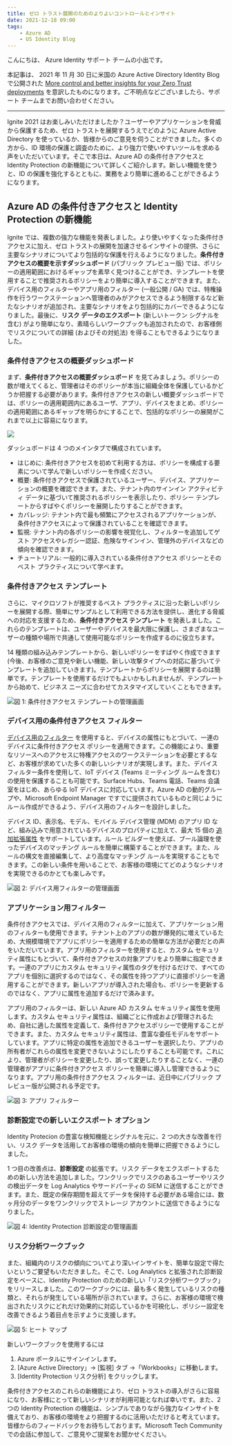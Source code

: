 ```yaml
---
title: ゼロ トラスト展開のためのよりよいコントロールとインサイト
date: 2021-12-18 09:00
tags:
    - Azure AD
    - US Identity Blog
---
```


こんにちは、 Azure Identity サポート チームの小出です。

本記事は、 2021 年 11 月 30 日に米国の Azure Active Directory Identity Blog で公開された [More control and better insights for your Zero Trust deployments](https://techcommunity.microsoft.com/t5/azure-active-directory-identity/more-control-and-better-insights-for-your-zero-trust-deployments/ba-p/2365684) を意訳したものになります。ご不明点などございましたら、サポート チームまでお問い合わせください。

---

Ignite 2021 はお楽しみいただけましたか？ユーザーやアプリケーションを脅威から保護するため、ゼロ トラストを展開するうえでどのように Azure Active Directory を使っているか、皆様からのご意見を伺うことができました。多くの方から、ID 環境の保護と調査のために、より強力で使いやすいツールを求める声をいただいています。そこで本日は、Azure AD の条件付きアクセスと Identity Protection の新機能について詳しくご紹介します。新しい機能を使うと、ID の保護を強化するとともに、業務をより簡単に進めることができるようになります。
 
## Azure AD の条件付きアクセスと Identity Protection の新機能

Ignite では、複数の強力な機能を発表しました。より使いやすくなった条件付きアクセスに加え、ゼロ トラストの展開を加速させるインサイトの提供、さらに主要なシナリオについてより包括的な保護を行えるようになりました。**条件付きアクセスの概要を示すダッシュボード** (パブリック プレビュー版) では、ポリシーの適用範囲におけるギャップを素早く見つけることができ、テンプレートを使用することで推奨されるポリシーをより簡単に導入することができます。また、デバイス用のフィルターやアプリ用のフィルター (一般公開 / GA) では、特権操作を行うワークステーションへ管理者のみがアクセスできるよう制限するなど新たなシナリオが追加され、主要なシナリオをより包括的にカバーできるようになりました。最後に、**リスク データのエクスポート** (新しいトークン シグナルを含む) がより簡単になり、素晴らしいワークブックも追加されたので、お客様側でリスクについての詳細 (およびその対処法) を得ることもできるようになりました。
 
### 条件付きアクセスの概要ダッシュボード

まず、**条件付きアクセスの概要ダッシュボード** を見てみましょう。ポリシーの数が増えてくると、管理者はそのポリシーが本当に組織全体を保護しているかどうか把握する必要があります。条件付きアクセスの新しい概要ダッシュボードでは、ポリシーの適用範囲内にあるユーザ、アプリ、デバイスをまとめ、ポリシーの適用範囲にあるギャップを明らかにすることで、包括的なポリシーの展開がこれまで以上に容易になります。

![](./more-control-and-better-insights-for-your-zero-trust-deployments/1_CAdashboard.png)

ダッシュボードは 4 つのメインタブで構成されています。

- はじめに: 条件付きアクセスを初めて利用する方は、ポリシーを構成する要素について学んで新しいポリシーを作成ください。  
- 概要: 条件付きアクセスで保護されているユーザー、デバイス、アプリケーションの概要を確認できます。また、テナント内のサインイン アクティビティ データに基づいて推奨されるポリシーを表示したり、ポリシー テンプレートからすばやくポリシーを展開したりすることができます。  
- カバレッジ:  テナント内で最も頻繁にアクセスされるアプリケーションが、条件付きアクセスによって保護されていることを確認できます。  
- 監視: テナント内の各ポリシーの影響を視覚化し、フィルターを追加してゲスト アクセスやレガシー認証、危険なサインイン、管理外のデバイスなどの傾向を確認できます。 
- チュートリアル: 一般的に導入されている条件付きアクセス ポリシーとそのベスト プラクティスについて学べます。  
 
### 条件付きアクセス テンプレート

さらに、マイクロソフトが推奨するベスト プラクティスに沿った新しいポリシーを展開する際、簡単にサンプルとして利用できる方法を提供し、進化する脅威への対応を支援するため、**条件付きアクセス テンプレート** を発表しました。これらのテンプレートは、ユーザーやデバイスを最大限に保護し、さまざまなユーザーの種類や場所で共通して使用可能なポリシーを作成するのに役立ちます。

14 種類の組み込みテンプレートから、新しいポリシーをすばやく作成できます (今後、お客様のご意見や新しい機能、新しい攻撃タイプへの対応に基づいてテンプレートを追加していきます)。テンプレートからポリシーを展開するのは簡単です。テンプレートを使用するだけでもよいかもしれませんが、テンプレートから始めて、ビジネス ニーズに合わせてカスタマイズしていくこともできます。  

![図 1: 条件付きアクセス テンプレートの管理画面](./more-control-and-better-insights-for-your-zero-trust-deployments/2_CAtemplate.png)

### デバイス用の条件付きアクセス フィルター

[デバイス用のフィルター](https://docs.microsoft.com/ja-jp/azure/active-directory/conditional-access/concept-condition-filters-for-devices) を使用すると、デバイスの属性にもとづいて、一連のデバイスに条件付きアクセス ポリシーを適用できます。この機能により、重要なリソースへのアクセスに特権アクセスのワークステーションを必要とするなど、お客様が求めていた多くの新しいシナリオが実現します。また、デバイス フィルター条件を使用して、IoT デバイス (Teams ミーティング ルームを含む) の使用を保護することも可能です。Surface Hubs、Teams 電話、Teams 会議室をはじめ、あらゆる IoT デバイスに対応しています。Azure AD の動的グループや、Microsoft Endpoint Manager ですでに提供されているものと同じようにルール作成ができるよう、デバイス用のフィルターを設計しました。  

デバイス ID、表示名、モデル、モバイル デバイス管理 (MDM) のアプリ ID など、組み込みで用意されているデバイスのプロパティに加えて、最大 15 個の [追加拡張属性](https://docs.microsoft.com/ja-jp/azure/active-directory/conditional-access/concept-condition-filters-for-devices) をサポートしています。ルール ビルダーを使えば、ブール論理を使ったデバイスのマッチング ルールを簡単に構築することができます。また、ルールの構文を直接編集して、より高度なマッチング ルールを実現することもできます。この新しい条件を用いることで、お客様の環境にてどのようなシナリオを実現できるのかとても楽しみです。

![図 2: デバイス用フィルターの管理画面](./more-control-and-better-insights-for-your-zero-trust-deployments/3_devicefilter.png)

### アプリケーション用フィルター

条件付きアクセスでは、デバイス用のフィルターに加えて、アプリケーション用のフィルターも使用できます。テナント上のアプリの数が爆発的に増えているため、大規模環境でアプリにポリシーを適用するための簡単な方法が必要だとの声をいただいています。アプリ用のフィルターを使用すると、カスタム セキュリティ属性にもとづいて、条件付きアクセスの対象アプリをより簡単に指定できます。一連のアプリにカスタム セキュリティ属性のタグを付けるだけで、すべてのアプリを個別に選択するのではなく、その属性を持つアプリに直接ポリシーを適用することができます。新しいアプリが導入された場合も、ポリシーを更新するのではなく、アプリに属性を追加するだけで済みます。

アプリ用のフィルターは、新しい Azure AD カスタム セキュリティ属性を使用します。カスタム セキュリティ属性は、組織ごとに作成および管理されるため、自社に適した属性を定義して、条件付きアクセスポリシーで使用することができます。また、カスタム セキュリティ属性は、豊富な委任モデルをサポートしています。アプリに特定の属性を追加できるユーザーを選択したり、アプリの所有者がこれらの属性を変更できないようにしたりすることも可能です。これにより、管理者がポリシーを変更したり、誤って変更したりすることなく、一連の管理者がアプリに条件付きアクセス ポリシーを簡単に導入し管理できるようになります。アプリ用の条件付きアクセス フィルターは、近日中にパブリック プレビュー版が公開される予定です。  

![図 3: アプリ フィルター](./more-control-and-better-insights-for-your-zero-trust-deployments/4_appfilter.png)

### 診断設定での新しいエクスポート オプション

Identity Protecion の豊富な検知機能とシグナルを元に、2 つの大きな改善を行い、リスク データを活用してお客様の環境の傾向を簡単に把握できるようにしました。

1 つ目の改善点は、**診断設定** の拡張です。リスク データをエクスポートするための新しい方法を追加しました。ワンクリックでリスクのあるユーザーやリスクの検出データを Log Analytics やサードパーティの SIEM に送信することができます。また、既定の保存期間を超えてデータを保持する必要がある場合には、数ヶ月分のデータをワンクリックでストレージ アカウントに送信できるようになりました。  

![図 4: Identity Protection 診断設定の管理画面](./more-control-and-better-insights-for-your-zero-trust-deployments/5_setting.png)

### リスク分析ワークブック

また、組織内のリスクの傾向についてより深いインサイトを、簡単な設定で得たいというご要望もいただきました。そこで、Log Analytics と拡張された診断設定をベースに、Identity Protection のための新しい「リスク分析ワークブック」をリリースしました。このワークブックには、最も多く発生しているリスクの種類と、それらが発生している場所が示されています。さらに、お客様の環境で検出されたリスクにどれだけ効果的に対応しているかを可視化し、ポリシー設定を改善できるよう着目点を示すように支援します。  

![図 5: ヒート マップ](./more-control-and-better-insights-for-your-zero-trust-deployments/6_heatmap.png)

新しいワークブックを使用するには

1. Azure ポータルにサインインします。  
2. [Azure Active Directory」→ [監視] タブ →「Workbooks」に移動します。  
3. [Identity Protection リスク分析] をクリックします。

条件付きアクセスのこれらの新機能により、ゼロ トラストの導入がさらに容易になり、お客様にとって新しいシナリオが利用可能となれば幸いです。また、2 つの Identity Protection の機能は、シンプルでありながら強力なインサイトを備えており、お客様の環境をより把握するのに活用いただけると考えています。皆様からのフィードバックをお待ちしております。Microsoft Tech Community での会話に参加して、ご意見やご提案をお聞かせください。
